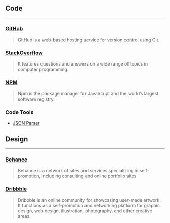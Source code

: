 ## Code
***
### [GitHub](https://github.com/)

> GitHub is a web-based hosting service for version control using Git.

### [StackOverflow](https://stackoverflow.com/)

> It features questions and answers on a wide range of topics in computer programming.

### [NPM](https://www.npmjs.com/)

> Npm is the package manager for JavaScript and the world’s largest software registry.

### Code Tools
- [JSON Parser](https://www.json.cn/)

## Design
***
### [Behance](https://www.behance.net/)

> Behance is a network of sites and services specializing in self-promotion, including consulting and online portfolio sites.

### [Dribbble](https://dribbble.com/) 

> Dribbble is an online community for showcasing user-made artwork. It functions as a self-promotion and networking platform for graphic design, web design, illustration, photography, and other creative areas.

